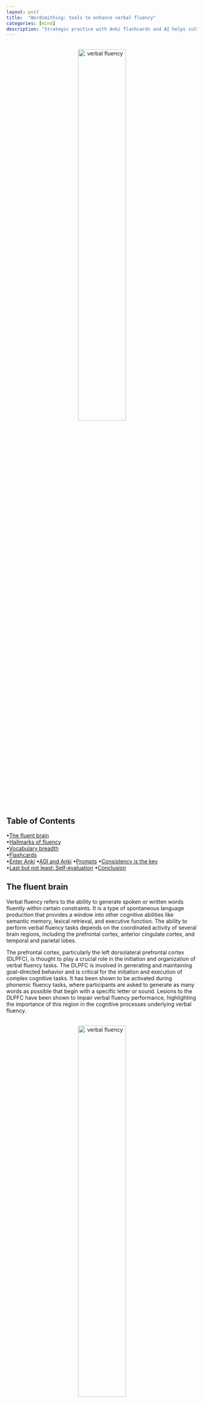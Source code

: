 ```yaml
---
layout: post
title:  "Wordsmithing: tools to enhance verbal fluency"
categories: [mind]
description: "Strategic practice with Anki flashcards and AI helps cultivate an eloquent vocabulary. Using active recall, metrics  and optimized repetition, build  verbal fluency through lifelong discipline. Technology eases learning but mastery comes through perseverance: word by word, excellence is earned."
---
```


<br>
<div style="text-align: center;">
  <img src="/images/wordsmith.png" alt="verbal fluency" style="width: 50%;" />
</div>
<br><br>

<h2>Table of Contents</h2>

•[The fluent brain](#the-fluent-brain)   
•[Hallmarks of fluency](#hallmarks-of-fluency)    
•[Vocabulary breadth](#vocabulary-breadth)          
•[Flashcards](#flashcards)   
•[Enter Anki](#enter-anki)
•[AGI and Anki](#agi-and-anki)
•[Prompts](#prompts)
•[Consistency is the key](#consistency-is-the-key)     
•[Last but not least: Self-evaluation](#last-but-not-least-self-evaluation)
•[Conclusion](#conclusion)

<h2 id="the-fluent-brain">The fluent brain</h2> 

Verbal fluency refers to the ability to generate spoken or written words fluently within certain constraints. It is a type of spontaneous language production that provides a window into other cognitive abilities like semantic memory, lexical retrieval, and executive function.
The ability to perform verbal fluency tasks depends on the coordinated activity of several brain regions, including the prefrontal cortex, anterior cingulate cortex, and temporal and parietal lobes.

The prefrontal cortex, particularly the left dorsolateral prefrontal cortex (DLPFC), is thought to play a crucial role in the initiation and organization of verbal fluency tasks. The DLPFC is involved in generating and maintaining goal-directed behavior and is critical for the initiation and execution of complex cognitive tasks. It has been shown to be activated during phonemic fluency tasks, where participants are asked to generate as many words as possible that begin with a specific letter or sound. Lesions to the DLPFC have been shown to impair verbal fluency performance, highlighting the importance of this region in the cognitive processes underlying verbal fluency.

<br>
<div style="text-align: center;">
  <img src="/images/fluent_brain.png" alt="verbal fluency" style="width: 50%;" />
</div>
<br><br>

The anterior cingulate cortex (ACC) is also involved in verbal fluency tasks. The ACC is thought to play a role in monitoring and processing information related to task performance, as well as in regulating attention and cognitive control. It has been shown to be activated during both phonemic and semantic fluency tasks, and its activation has been associated with successful performance on these tasks. The ACC is also thought to be involved in the processing of emotional information, and it has been suggested that its activation during verbal fluency tasks may reflect the emotional aspects of task performance.

The temporal and parietal lobes are also involved in verbal fluency tasks, particularly in semantic fluency tasks. The temporal lobes are involved in the retrieval and processing of semantic information, while the parietal lobes are involved in the manipulation and integration of this information. Lesions to the temporal and parietal lobes have been shown to impair semantic fluency performance, highlighting the importance of these regions in the cognitive processes underlying semantic fluency.


<h2 id="hallmarks-of-fluency">Hallmarks of fluency</h2>

Several qualities and abilities are important for developing strong verbal fluency:

• Vocabulary breadth: Having a large vocabulary provides more options to access during word generation, supporting fluent production. Building vocabulary through reading and learning word lists can enhance verbal fluency.
• Semantic knowledge: Rich semantic representations about words, concepts, and categories give a person more material to draw from. Learning about word meanings, attributes, categories, and associations between words helps strengthen semantic fluency.
• Lexical retrieval: Being able to rapidly and efficiently access phonological and orthographic information about words in the mental lexicon aids phonemic fluency. Practice with word-finding tasks, rhyming, or listing words from initial letters improves retrieval.
• Cognitive flexibility: The ability to fluently switch between different subcategories, semantic associations, and search strategies allows for broader exploration of the target category or letter. Exercises that require shifting perspectives or generating words in different ways can boost flexibility. 
• Inhibition: Success in phonemic and semantic fluency tasks also depends on inhibiting repetitions. The person must have strong inhibitory control to avoid re-stating words that were already produced. Tasks that require stopping habitual responses can help improve inhibition. 


<h2 id="vocabulary-breadth">Vocabulary breadth</h2> 

In this article, we will focus primarily on expanding one's vocabulary breadth to enhance verbal fluency.
Vocabulary breadth refers to the size and diversity of a person's vocabulary. Having a large store of word knowledge provides more semantic and lexical options to access during language tasks, supporting more varied and fluent word production. Expanding vocabulary breadth involves learning new words and their meanings, synonyms, shades of meaning, and proper usage over time through reading, study, and practice.
While a broad, deep vocabulary is not sufficient on its own for strong verbal fluency, it provides the essential raw material that makes fluent expression possible. With a vast mental lexicon to draw from, one has a wealth of words and meanings at the ready to deploy when communicating. However, vocabulary growth must be balanced with strategies to facilitate access and monitoring of one's knowledge. The ability to flexibly retrieve and apply words and link them to semantic concepts also depends on cognitive and metacognitive skills that can be strengthened through practice.

<br>
<div style="text-align: center;">
  <img src="/images/flashcards.jpg" alt="verbal fluency" style="width: 70%;" />
</div>
<br><br>

<h2 id="flashcards">Flashcards</h2>

Flashcards are a simple yet effective technique for learning and retaining new words, synonyms, and antonyms to expand one's vocabulary breadth. Flashcards typically involve physical or digital cards that contain a new word, its pronunciation, part of speech, and definition on one side, with the synonym, antonym or related word on the other side. They work by exposing the learner to the new word or concept repeatedly through an active process of retrieval and review.
The efficacy of flashcards for vocabulary building stems from two key principles of learning: frequency and spaced repetition. Showing the learner a new word or concept multiple times in spaced intervals, rather than massed together, significantly improves the likelihood it will be retained in memory. Flashcards readily facilitate this type of repetitive exposure and spacing. The learner reviews a subset of flashcards in each session, with the interval between reviews of individual cards gradually increasing as the knowledge becomes more familiar.
Flashcards also tap into the testing effect. Having to actively retrieve information, as opposed to just re-reading it, strengthens the memory and connections formed between the new word and its attributes or meanings. Flashcards prompt the learner to recall the term, definition, usage examples or related words on the opposite side, reinforcing these links in memory through retrieval practice each time the card is viewed.
In addition, flashcards provide retrieval cues in the form of the information on one side of the card that help the learner recall the target word or concept on the other side. These retrieval cues aid the recall process, particularly early in learning. Over multiple repetitions, the learner comes to associate the cue with the target, forging connections that ultimately allow one side of the card to instantly bring the other side to mind.  

<br>
<div style="text-align: center;">
  <img src="/images/anki.png" alt="verbal fluency" style="width: 40%;" />
</div>
<br><br>


<h2 id="enter-anki">Enter Anki</h2>

In our previous section, we explored how physical flashcards leverage cognitive principles of learning to facilitate vocabulary growth by optimizing frequency of exposure, spacing, retrieval practice, and cueing. However, traditional flashcards also require an ongoing time commitment to manually manage presentation intervals and track progress. 
Fortunately, digital flashcard solutions have automated many of these time-intensive processes while retaining the psychological benefits of the technique. Anki, an open-source digital flashcard app, provides a powerful yet pragmatic tool for actively building vocabulary and fluency through flashcards optimized for the demands of human memory.
Anki employs artificial intelligence to determine optimal spacing between individual card reviews based on a learner's accuracy and response times. It extends intervals over successive reviews as memory for a word becomes increasingly cemented, while simultaneously re-showing cards that prove more challenging to recall to maximize retention. Anki algorithms do the tedious work of managing ideal spacing, allowing learners to focus on the content of their flashcards. 
Anki also generates detailed statistics on card performance to provide feedback on learning progress. Learners can see the specific cards that are most and least recalled to adjust study accordingly. Performance matrices over time demonstrate the durability of memory for new words, ensuring that active recall—and fluent access—is truly achieved before moving on. Such data enables the strategic fine-tuning of study for maximal gains.
With customizable decks, multimedia support, progress graphs and the option of synchronizing progress across devices, Anki supplies a robust yet versatile platform for flashcard learning. The specialized spacing models and analytical feedback place an empirically-grounded technique for building fluency into overdrive. Anki transforms a pragmatic and time-honored method into a high-performance vehicle for mastery. 

<h2 id="agi-and-anki">AGI and Anki</h2> 

Artificial general intelligence (AGI) can assist us in efficiently generating and importing flashcards into Anki to expand our vocabulary breadth. I will demonstrate using Claude+ here, though other AGI systems like ChatGPT could also be employed for this purpose.
Anki allows for importing lists of flashcards from comma-separated values (CSV) files. As a first step, we will use Claude+ to automatically generate synonym and antonym lists in CSV format. We will then import these lists directly into Anki to create digital flashcards for learning.
To get started, first visit the official Anki website at  https://apps.ankiweb.net/  and download the free flashcard app. Install Anki on your desktop or mobile device. The interface is simple but highly customizable to suit your needs.

<br>
<div style="text-align: center;">
  <img src="/images/claude.jpg" alt="verbal fluency" style="width: 70%;" />
</div>
<br><br>

<h2 id="prompts">Prompts</h2>

The following is the prompt I use for generating CSV lists of words and synonims:
"Write a list of 30 English words. Based on those, I want you to prepare for me a set of flashcards for ANKI. 
Write me, in the following CSV format, first the word you selected, then the semicolon (;) and then a series of 5 synonyms separated by the comma (,).

When you write me the list of words check that you have not suggested them before. They must always be new."

Now, Claude+ will send you a message like this:
Word;Synonym 1,Synonym 2,Synonym 3,Synonym 4,Synonym 5
Zealous;Eager,Passionate,fervent,Fanatical,Enthusiastic  
Voracious;Ravenous,Famished, Starving, Gluttonous, Insatiable
Indolent;Idle, lazy, slothful, inactive, inert
Pragmatic; practical, realistic, useful, matter-of-fact, sensible 
Superfluous; unnecessary, excess, redundant, overabundant,lavish 
Acrimonious; resentful, angry, hostile, antagonistic, caustic
Enigma; mystery, riddle, puzzle, paradox, conundrum
Gregarious;sociable, extroverted, convivial, affable, companionable 
Vex; annoy, provoke, frustrate, irritate, aggravate 
Maladroit; clumsy, awkward, inept, unskillful, bungling
Wistful;yearning, longing, pining, melancholy, regretful 
Conundrum; puzzle, enigma, riddle, paradox, problem 
Aplomb; poise, self-confidence, presence of mind, composure, levelheadedness 
Zeitgeist;spirit of the age or time, mood of a culture or era, prevailing culture or attitudes  
Malapropism; verbal blunder, slip of the tongue, error, faux pas, gaffe 
Panacea; solution to all problems, cure-all, remedy for any difficulty
Eschew; avoid, abstain from, give up, renounce, forgo 
Verdant; green, lush, flourishing, fertile, emergent 
Excoriate;criticize bitterly, berate, censure, reprimand, rebuke harshly
Obsequious; fawning, groveling, subservient, ingratiating, sycophantic   
Tergiversation desertion, abandonment of cause, apostasy, backsliding, change of loyalty 
Pulchritudinous; beautiful, attractive, lovely, pretty, fair
Martinet;strict disciplinarian, rigid enforcer of rules, authoritarian, despot, tyrant 
Philanderer;flirt, Don Juan, Casanova, seducer, playboy, ladies' man
Nefarious;wicked, evil, corrupt, sinister, villainous  
Emollient;soothing, calming, mollifying  , reassuring, comforting  
Contumacious; stubbornly disobedient, rebellious, defiant, ungovernable, intractable 
Risible; laughable, amusing, funny, comical, hilarious
Malingerer; shirker, deceiver, pretender, feigner, slacker

You just copy the list in notepad and save the file as .csv

Keep asking Claude+ to generate new words, until you have a decent number of entries.
Now open Anki. Create a new deck by clicking on "Create Deck." Give it a name. Now click on "file" and then "Import," and select the CSV file.
In the settings put:
Field Separator: Semicolon
Notetype:Basic
Deck:The deck you created

Then click Import in the upper right-hand corner. You have created your study deck. Click on it, and then on Study Now.
Each time an Anki flashcard appears, we will verbally list aloud as many synonyms for the target word as come to mind. Once we can recall no additional synonyms, click "Show Answer" to display the list of synonyms provided for that word. Review the synonyms shown to determine if any were omitted from what we recalled aloud.
For any synonyms not recalled, make a note of each one missed. Then verbally state three sentences that use each of those omitted synonyms in context. Doing so helps to strengthen the connection between the synonym and its meaning, usage, and relation to the original target word. Repeat this process of generating sentences for each synonym not recalled during the initial test for that flashcard.  
Once sentences have been stated aloud for all synonyms omitted from the initial test, proceed forward to the next flashcard in the Anki deck and repeat the process. Verbally list as many synonyms as possible, check those not recalled and generate sentences for each, then move ahead to the next word.
This technique leverages both active recall of the synonyms associated with each target word as well as production of original sentences to cement in memory any synonyms that prove more challenging to remember. Simply viewing a list of synonyms is more passive than this process of prompted retrieval and contextual usage. Sentence generation requires applying knowledge of a synonym's meaning and relationships, forging connections that strengthen memory.
While this approach increases the time spent on each flashcard, it employs empirically-validated methods for learning and long-term retention. The investment of effort at the stage of first exposure and initial testing pays dividends through more fluent, durable recall of each word's web of synonyms in the future. The sentences created also become examples we can draw from when using each word and its synonyms in speech or writing, giving context that anchors them in our memory.  


<h2 id="consistency-is-the-key">Consistency is the key</h2> 

To gain the benefits of an expanded vocabulary and enhanced verbal fluency, consistent practice with Anki flashcards is essential. Optimally, spend at least 30 minutes each day reviewing flashcards and engaging in the active recall, feedback, and sentence generation techniques described previously. Developing a regular study schedule and sticking to it helps to cement productive habits that will propel progress over the long-term.
During each 30-minute review session, aim to complete flashcards for 10 to 20 new words or concepts as well as practice recalling known words. The specific number covered will vary based on the complexity of each word or concept, your learning goals, and time constraints. However, keeping practice frequent and distributed over days and weeks is more valuable for retention than lengthy but sporadic bursts of study.
30 minutes a day may seem a modest amount, but amounts to over 3 hours per week and 150 hours over a year. While the time commitment remains light, the compounded gains in knowledge and fluency over weeks and months of regular practice are profound. Vocabulary building is a continuous process where small increments cultivated daily yield substantial results.


<h2 id="last-but-not-least-self-evaluation">Last but not least: Self-evaluation</h2>

Self-assessment through consistent testing is critical to gaining insight into your progress, identifying weaknesses, and ensuring continual improvement and growth. Simply practicing a skill or acquiring knowledge is insufficient without concrete measures of advancement and mechanisms for accountability. Tests provide objective benchmarks to anchor subjective perceptions of your abilities and development.
Placing your abilities and knowledge under regular scrutiny highlights both areas of mastery as well as those still in need of refinement. Scores and recordings over time offer reference points to chart the efficacy of your learning and practice strategies. You gain data-driven guidance for optimizing effort and overcoming obstacles or plateaus.
To evaluate progress in developing verbal fluency, implement a weekly practice test. Here is a step-by-step process for conducting and scoring the test:
1. Select a letter of the alphabet at random to use as the initial letter forwords in the test. For example, draw a letter tile from a bag or roll a die labeled with the letters A through F. The letter that comes up will be the constraint for words generated in that week's test.
2. Set a timer for 60 seconds. Once the timer begins, name aloud as many words beginning with the selected initial letter as possible before the timer expires. Only state actual words, not proper nouns.
3. Record the number of words generated within the 60-second time period. This represents your word fluency score for that week. 
4. Note any "clusters" of related words or categories you generated during the test. Repeat these clusters when practicing to expand your recall in that semantic area. Identifying clusters shows how your mind links words and the paths used for retrieval. With practice, clustering becomes more fluent.
5. Compare your score from week to week to determine improvement over time. Aim for generating at least 5 to 10 more words each week to signify measurable progress. An increase demonstrates expanding vocabulary, strengthening semantic connections, and improving speed of word retrieval  - all hallmarks of greater fluency.
6. Note the time it takes to exhaust your word production within the 60 seconds. As your fluency improves over weeks, you should require more of the allotted time period to complete the test as your store of words for the selected letter steadily grows. Needing the full 60 seconds to continue generating words without significant pausing shows increasing fluency.
7. Periodically re-test with letters completed in previous weeks to determine retention and further gains. Scores should continue to increase with practice as additional words and semantic links are acquired. Review recordings of earlier tests to target any drop in performance.
8. Adjust parameters such as the time period allowed based on your progress. As word generation becomes more fluent over weeks, decrease the time to 45 or 30 seconds to continue challenging yourself. Or conversely, introduce two-minute tests to provide more time for clustering by category. Modify as needed to keep advancing your skills.

<h2 id="conclusion">Conclusion</h2>

In closing, we have explored a multifaceted approach employing scientifically-validated tools and techniques to cultivate verbal fluency. Anki digital flashcards, when combined with active recall methods, spaced repetition, semantic clustering, and regular self-assessment, offer a powerful platform for expanding vocabulary and strengthening the connections and retrieval skills required for eloquent speech.
While a lifetime of reading and passive exposure to words provides a foundation, fluent access and dexterous application of knowledge depend on practice. Anki supplies the mechanism for practice, but the learner provides the effort and strategic methods essential to progress. Consistency, accountability, data-driven refinement, and persistent iteration are the engines that propel mastery. 